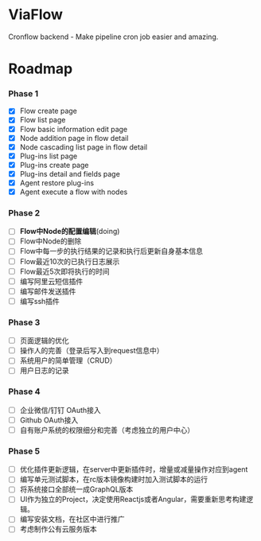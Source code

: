 # ViaFlow
Cronflow backend - Make pipeline cron job easier and amazing.


# Roadmap

### Phase 1

- [x] Flow create page
- [x] Flow list page
- [x] Flow basic information edit page
- [x] Node addition page in flow detail
- [x] Node cascading list page in flow detail
- [x] Plug-ins list page
- [x] Plug-ins create page
- [x] Plug-ins detail and fields page
- [x] Agent restore plug-ins
- [x] Agent execute a flow with nodes

### Phase 2

- [ ] **Flow中Node的配置编辑**(doing)
- [ ] Flow中Node的删除
- [ ] Flow中每一步的执行结果的记录和执行后更新自身基本信息
- [ ] Flow最近10次的已执行日志展示
- [ ] Flow最近5次即将执行的时间
- [ ] 编写阿里云短信插件
- [ ] 编写邮件发送插件
- [ ] 编写ssh插件

### Phase 3

- [ ] 页面逻辑的优化
- [ ] 操作人的完善（登录后写入到request信息中）
- [ ] 系统用户的简单管理（CRUD）
- [ ] 用户日志的记录

### Phase 4

- [ ] 企业微信/钉钉 OAuth接入
- [ ] Github OAuth接入
- [ ] 自有账户系统的权限细分和完善（考虑独立的用户中心）

### Phase 5

- [ ] 优化插件更新逻辑，在server中更新插件时，增量或减量操作对应到agent
- [ ] 编写单元测试脚本，在rc版本镜像构建时加入测试脚本的运行
- [ ] 将系统接口全部统一成GraphQL版本
- [ ] UI作为独立的Project，决定使用Reactjs或者Angular，需要重新思考构建逻辑。
- [ ] 编写安装文档，在社区中进行推广
- [ ] 考虑制作公有云服务版本
